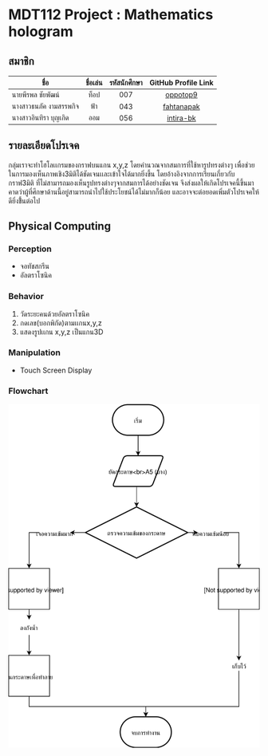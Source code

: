 # MDT112 Project : Mathematics hologram

## สมาชิก

| ชื่อ                    |   ชื่อเล่น   | รหัสนักศึกษา  | GitHub Profile Link                        |
|-----------------------|:--------:|:----------:|:------------------------------------------:|
| นายพีรพล ชัยพัฒน์         | ท็อป      |    007     |[oppotop9](https://github.com/oppotop9)     |
| นางสาวธนภัค งามสรรพกิจ    |   ฟ้า     |   043      |[fahtanapak](https://github.com/fahtanapak) |
| นางสาวอินทิรา บุญเกิด       |   ออม    |  056       |[intira-bk](https://github.com/intira-bk) |                                               

## รายละเอียดโปรเจค
กลุ่มเราจะทำโฮโลเเกรมของกราฟบนแกน x,y,z โดยคำนวณจากสมการที่ใช้หารูปทรงต่างๆ เพื่อช่วยในการมองเห็นภาพเชิง3มิติได้ชัดเจนเเละเข้าใจได้มากยิ่งขึ้น โดยอ้างอิงจากการเรียนเกี่ยวกับกราฟ3มิติ ที่ไม่สามารถมองเห็นรูปทรงต่างๆจากสมการได้อย่างชัดเจน จึงส่งผลให้เกิดโปรเจคนี้ขึ้นมา คาดว่าผู้ที่ศึกษาด้านนี้อยู่สามารถนำไปใช้ประโยชน์ได้ไม่มากก็น้อย และอาจจะต่อยอดเพิ่มตัวโปรเจคให้ดียิ่งขึ้้นต่อไป

## Physical Computing
### Perception
- จอทัชสกรีน
- อัลตราโซนิค
### Behavior
1. วัดระยะคนด้วยอัลตราโซนิค
2. กดเลข(บอกพิกัด)ตามเเกนx,y,z
3. แสดงรูปเเกน x,y,z เป็นแกน3D
### Manipulation
- Touch Screen Display
### Flowchart
![alt text](https://github.com/fahtanapak/MDT112-Project/blob/master/images/Flowchart.svg "Logo Title Text")

